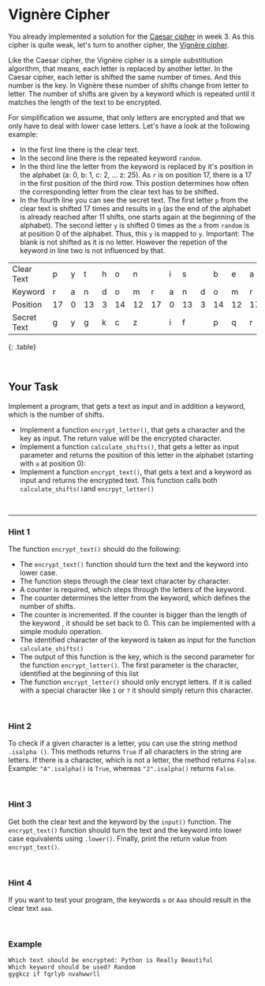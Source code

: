 # Vignère Cipher

You already implemented a solution for the [Caesar cipher](https://en.wikipedia.org/wiki/Caesar_cipher)
in week 3. As this cipher is quite weak, let's turn to another cipher, the
[Vignère cipher](https://en.wikipedia.org/wiki/Vigen%C3%A8re_cipher).

Like the Caesar cipher, the Vignère cipher is a simple substitiution algorithm,
that means, each letter is replaced by another letter. In the Caesar cipher, each
letter is shifted the same number of times. And this number is the key. In Vignère
these number of shifts change from letter to letter. The number of shifts are given
by a keyword which is repeated until it matches the length of the text to be encrypted.

For simplification we assume, that only letters are encrypted and that we only have
to deal with lower case letters. Let's have a look at the following example:

- In the first line there is the clear text.
- In the second line there is the repeated keyword `random`.
- In the third line the letter from the keyword is replaced by it's position in the
  alphabet (a: 0, b: 1, c: 2, ... z: 25). As `r` is on position 17, there is a 17 in
  the first position of the third row. This postion determines how often the corresponding
  letter from the clear text has to be shifted.
- In the fourth line you can see the secret text. The first letter `p` from the clear
  text is shifted 17 times and results in `g` (as the end of the alphabet is already
  reached after 11 shifts, one starts again at the beginning of the alphabet). The second
  letter `y` is shifted 0 times as the `a` from `random` is at position 0 of the alphabet.
  Thus, this `y` is mapped to `y`. Important: The blank is not shifted as it is no
  letter. However the repetion of the keyword in line two is not influenced by that.

|             |     |     |     |     |     |     |     |     |     |     |     |     |     |     |     |     |     |     |     |
| ----------- | --- | --- | --- | --- | --- | --- | --- | --- | --- | --- | --- | --- | --- | --- | --- | --- | --- | --- | --- |
| Clear Text  | p   | y   | t   | h   | o   | n   |     | i   | s   |     | b   | e   | a   | u   | t   | i   | f   | u   | l   |
| Keyword     | r   | a   | n   | d   | o   | m   | r   | a   | n   | d   | o   | m   | r   | a   | n   | d   | o   | m   | r   |
| Position    | 17  | 0   | 13  | 3   | 14  | 12  | 17  | 0   | 13  | 3   | 14  | 12  | 17  | 0   | 13  | 3   | 14  | 12  | 17  |
| Secret Text | g   | y   | g   | k   | c   | z   |     | i   | f   |     | p   | q   | r   | u   | g   | l   | t   | g   | c   |
{: .table}

<br/>

## Your Task

Implement a program, that gets a text as input and in addition a keyword, which is
the number of shifts.

- Implement a function `encrypt_letter()`, that gets a character and the key as input.
  The return value will be the encrypted character.
- Implement a function `calculate_shifts()`, that gets a letter as input parameter
  and returns the position of this letter in the alphabet (starting with `a` at position 0):
- Implement a function `encrypt_text()`, that gets a text and a keyword as input and
  returns the encrypted text. This function calls both `calculate_shifts()`and `encrpyt_letter()`

<br/>

---

### Hint 1

The function `encrypt_text()` should do the following:

- The `encrypt_text()` function should turn the text and the keyword into lower case.
- The function steps through the clear text character by character.
- A counter is required, which steps through the letters of the keyword.
- The counter determines the letter from the keyword, which defines the number of shifts.
- The counter is incremented. If the counter is bigger than the length of the keyword
  , it should be set back to 0. This can be implemented with a simple modulo operation.
- The identified character of the keyword is taken as input for the function `calculate_shifts()`
- The output of this function is the key, which is the second parameter for the function
  `encrypt_letter()`. The first parameter is the character, identified at the beginning of this list
- The function `encrypt_letter()` should only encrypt letters. If it is called with a special character like `1` or `?` it should simply return this character.

<br/>

### Hint 2

To check if a given character is a letter, you can use the string method `.isalpha ()`. This methods returns `True` if all characters in the string are letters. If there
is a character, which is not a letter, the method returns `False`. Example: `"A".isalpha()`
is `True`, whereas `"2".isalpha()` returns `False`.

<br/>

### Hint 3

Get both the clear text and the keyword by the `input()` function. The `encrypt_text()` function
should turn the text and the keyword into lower case equivalents using
`.lower()`. Finally, print the return value from `encrypt_text()`.

<br/>

### Hint 4

If you want to test your program, the keywords `a` or `Aaa` should result in the clear text `aaa`.

<br/>

### Example

    Which text should be encrypted: Python is Really Beautiful
    Which keyword should be used? Random
    gygkcz if fqrlyb nvahwwrll
